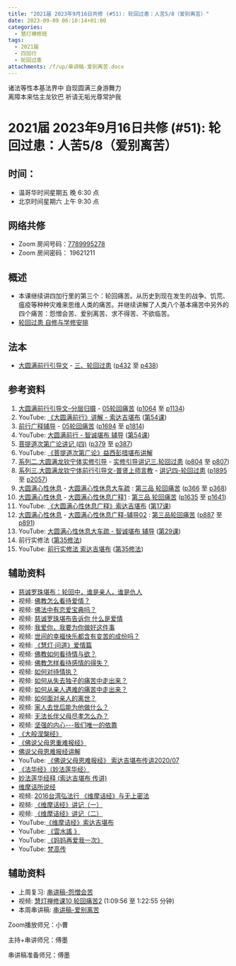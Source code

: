 ```yaml
---
title: "2021届 2023年9月16日共修 (#51): 轮回过患：人苦5/8（爱别离苦）"
date: 2023-09-09 06:10:14+01:00
categories:
  - 慧灯禅修班
tags:
  - 2021届
  - 四加行
  - 轮回过患
attachments: /f/up/串讲稿-爱别离苦.docx
---
```

诸法等性本基法界中 自现圆满三身游舞力\
离障本来怙主龙钦巴 祈请无垢光尊常护我

# 2021届 2023年9月16日共修 (#51): 轮回过患：人苦5/8（爱别离苦）

## 时间：

* 温哥华时间星期五 晚 6:30 点
* 北京时间星期六 上午 9:30 点

## 网络共修

* Zoom 房间号码：[7789995278](https://us02web.zoom.us/j/7789995278?pwd=VjZmbWJFY2k2K0E5RVB2cTNIQmhqUT09)
* Zoom 房间密码： 19621211

## 概述

* 本课继续讲四加行里的第三个：轮回痛苦。从历史到现在发生的战争、饥荒、瘟疫等种种灾难来思维人类的痛苦。并继续讲解了人类八个基本痛苦中另外的四个痛苦：怨憎会苦、爱别离苦、求不得苦、不欲临苦。
* [轮回过患 自修与学修安排](https://fohuifayu.com/index.php/huideng-jiangtang/chanxiuke/zen-03/8654-zen03-lhgh?title=)

## 法本

* [大圆满前行引导文](https://huidengchanxiu.net/books/dymqx) - [三、轮回过患](https://huidengchanxiu.net/books/dymqx/#%E4%B8%89%E8%BD%AE%E5%9B%9E%E8%BF%87%E6%82%A3) ([p432](https://huidengchanxiu.net/books/dymqx/#p432) 至 [p438](https://huidengchanxiu.net/books/dymqx/#p438))

## 参考资料

1. [大圆满前行引导文–分层归摄](https://huidengchanxiu.net/refs/qxgs/dymqx-fcgs) - [05轮回痛苦](https://huidengchanxiu.net/refs/qxgs/qxgs-05lh) ([p1064](https://huidengchanxiu.net/refs/qxgs/qxgs-05lh/#p1064) 至 [p1134](https://huidengchanxiu.net/refs/qxgs/qxgs-05lh/#p1134))
2. YouTube: [](https://www.youtube.com/playlist?list=PL0ERwy6s1uTeLz5leHEj-VcSWrU6TnVMW)[《大圆满前行》讲解 - 索达吉堪布](https://www.youtube.com/playlist?list=PLAEqXn671Ln66sSBYjhRRLNrAGJwgSXnU) ([](https://www.youtube.com/watch?v=c5AjLcQdP-4&list=PLAEqXn671Ln66sSBYjhRRLNrAGJwgSXnU&index=28)[第54课](https://www.youtube.com/watch?v=__8DpmYSkkI&list=PLAEqXn671Ln66sSBYjhRRLNrAGJwgSXnU&index=54))
3. [前行广释辅导](https://huidengchanxiu.net/refs/fudao) - [05轮回痛苦](https://huidengchanxiu.net/refs/qxgs/fudao/qxgsfd-05lh) ([p1694](https://huidengchanxiu.net/refs/qxgs/fudao/qxgsfd-05lh/#p1694) 至 [p1814](https://huidengchanxiu.net/refs/qxgs/fudao/qxgsfd-05lh/#p1814))
4. YouTube: [大圆满前行 - 智诚堪布 辅导](https://www.youtube.com/playlist?list=PL5y-PP7QihJ1FDiiv_7WsC1qogohiquEL) ([第54课](https://www.youtube.com/watch?v=DLjtSCTwtqk&list=PL5y-PP7QihJ1FDiiv_7WsC1qogohiquEL&index=54))
5. [菩提道次第广论讲记 (四)](https://huidengchanxiu.net/refs/ptdcdgl/4) ([p379](https://huidengchanxiu.net/refs/ptdcdgl/4/#p379) 至 [p387](https://huidengchanxiu.net/refs/ptdcdgl/4/#p387))
6. YouTube: [《菩提道次第广论》益西彭措堪布讲解](https://www.youtube.com/playlist?list=PLvhysUtdbxCBq9MxPLr6pauLmbwndXY9o)
7. [系列二.大圆满龙钦宁体实修引导](https://huidengchanxiu.net/refs/s2) - [](https://huidengchanxiu.net/refs/xmfw/s2/s2-sxyd2-smwc)[实修引导讲记三.轮回过患](https://huidengchanxiu.net/refs/xmfw/s2/s2-sxyd3-lhgh) ([p804](https://huidengchanxiu.net/refs/xmfw/s2/s2-sxyd3-lhgh/#p804) 至 [p807](https://huidengchanxiu.net/refs/xmfw/s2/s2-sxyd3-lhgh/#p807))
8. [系列三.大圆满龙钦宁体前行引导文-普贤上师言教](https://huidengchanxiu.net/refs/s3) - [](https://huidengchanxiu.net/refs/xmfw/s3/s3-ydw4-lhgh)[讲记四-轮回过患](https://huidengchanxiu.net/refs/xmfw/s3/s3-ydw4-lhgh) ([p1895](https://huidengchanxiu.net/refs/xmfw/s3/s3-ydw4-lhgh/#p1895) 至 [p2057](https://huidengchanxiu.net/refs/xmfw/s3/s3-ydw4-lhgh/#p2057))
9. [大圆满心性休息](https://huidengchanxiu.net/refs/dymxxxx) - [大圆满心性休息大车疏](https://huidengchanxiu.net/refs/dymxxxx/dymxxxx-dcs) : [第三品 轮回痛苦](https://huidengchanxiu.net/refs/dymxxxx/dymxxxx-dcs/#%E7%AC%AC%E4%B8%89%E5%93%81-%E8%BD%AE%E5%9B%9E%E7%97%9B%E8%8B%A6) ([p366](https://huidengchanxiu.net/refs/dymxxxx/dymxxxx-dcs/#p366) 至 [p368](https://huidengchanxiu.net/refs/dymxxxx/dymxxxx-dcs/#p368))
10. [大圆满心性休息](https://huidengchanxiu.net/refs/dymxxxx) - [大圆满心性休息广释1](https://huidengchanxiu.net/refs/dymxxxx/dymxxxx-gs1) : [第三品 轮回痛苦](https://huidengchanxiu.net/refs/dymxxxx/dymxxxx-gs1#%E7%AC%AC%E4%B8%89%E5%93%81-%E8%BD%AE%E5%9B%9E%E7%97%9B%E8%8B%A6) ([p1635](https://huidengchanxiu.net/refs/dymxxxx/dymxxxx-gs1/#p1635) 至 [p1641](https://huidengchanxiu.net/refs/dymxxxx/dymxxxx-gs1/#p1641))
11. YouTube: [《大圆满心性休息广释》索达吉堪布](https://www.youtube.com/playlist?list=PLAnEIprIVklebrDFUKaC67LssdOO2y87p) ([](https://www.youtube.com/watch?v=nCxMdwWUiSU&list=PLAnEIprIVklebrDFUKaC67LssdOO2y87p&index=6)[第17课](https://www.youtube.com/watch?v=TrQF1_Qu7wU&list=PLAnEIprIVklebrDFUKaC67LssdOO2y87p&index=17))
12. [大圆满心性休息](https://huidengchanxiu.net/refs/dymxxxx) - [大圆满心性休息广释-辅导02](https://huidengchanxiu.net/refs/dymxxxx/fudao/fd-02) : [](https://huidengchanxiu.net/refs/dymxxxx/fudao/fd-01#%E7%AC%AC%E4%BA%8C%E5%93%81%E5%AF%BF%E5%91%BD%E6%97%A0%E5%B8%B8)[第三品轮回痛苦](https://huidengchanxiu.net/refs/dymxxxx/fudao/fd-02#%E7%AC%AC%E4%B8%89%E5%93%81%E8%BD%AE%E5%9B%9E%E7%97%9B%E8%8B%A6) ([p887](https://huidengchanxiu.net/refs/dymxxxx/fudao/fd-03/#p887) 至 [p891](https://huidengchanxiu.net/refs/dymxxxx/fudao/fd-03/#p891))
13. YouTube: [大圆满心性休息大车疏 - 智诚堪布 辅导](https://www.youtube.com/playlist?list=PL5y-PP7QihJ1Gh3w_hYZMkn4AWFXr_2iu) ([](https://www.youtube.com/watch?v=ZqfG-i8tdLA&list=PL5y-PP7QihJ1Gh3w_hYZMkn4AWFXr_2iu&index=10)[](https://www.youtube.com/watch?v=3FroCkO_LvQ&list=PL5y-PP7QihJ1Gh3w_hYZMkn4AWFXr_2iu&index=18)[](https://www.youtube.com/watch?v=YedhXKrBkic&list=PL5y-PP7QihJ1Gh3w_hYZMkn4AWFXr_2iu&index=29)[第29课](https://www.youtube.com/watch?v=DueC1ysHqnQ&list=PL5y-PP7QihJ1Gh3w_hYZMkn4AWFXr_2iu&index=30))
14. 前行实修法 ([第35修法](https://mingguang.im/reading/%E5%89%8D%E8%A1%8C%E5%AE%9E%E4%BF%AE%E6%B3%95/%E7%AC%AC35%E4%BF%AE%E6%B3%95)[](https://mingguang.im/reading/%E5%89%8D%E8%A1%8C%E5%AE%9E%E4%BF%AE%E6%B3%95/%E7%AC%AC22%E4%BF%AE%E6%B3%95))
15. YouTube: [前行实修法 索达吉堪布](https://www.youtube.com/playlist?list=PLHUvfASP8Aixcv069_RtfKvYIdDNXa57C) ([第35修法](https://www.youtube.com/watch?v=D0bVGFvIo5Q&list=PLHUvfASP8Aixcv069_RtfKvYIdDNXa57C&index=35))[](https://www.youtube.com/watch?v=4uNjPta4cbc&list=PLHUvfASP8Aixcv069_RtfKvYIdDNXa57C&index=22)

## 辅助资料

* [慈诚罗珠堪布：轮回中，谁是亲人，谁是仇人](https://mp.weixin.qq.com/s?__biz=MzkyNzI4ODgxMw==&mid=2247486744&idx=1&sn=6ee523d6d2f8a0ddde4ae348284e5866&chksm=c22b119af55c988c74529f8d4125cc895ba800fea4a7b0ba0550bbc338ea738177d813b03169&exptype=subscribed_raw_exper_tlfeeds&scene=169&subscene=200&sessionid=1693766352&clicktime=1559454&enterid=1559454&ascene=56&fasttmpl_type=0&fasttmpl_fullversion=6831934-en_US-zip&fasttmpl_flag=0&realreporttime=1693776569542&devicetype=android-30&version=28002548&nettype=talkmobile.co.uk&lang=en&session_us=gh_f75bc50c2a92&exportkey=n_ChQIAhIQ3avZ4G3XPwaBUWsDCjdyyRLoAQIE97dBBAEAAAAAAIJYGd%2BGjGkAAAAOpnltbLcz9gKNyK89dVj09QARGsJB8u7KqUS9XfpXViUbWTVo8UiwxGv4zRIgzUvqu%2BS2fk2tO0nGNno96WYueN8KSq1wzFfjuYd5TsfsRa%2FClnTOFXxvVoe7qbybsOsuaA9cU6ALuOFs1OnIwl8D5P5zjtho2NI%2BHlFxDzj%2FSEr7DsC6biGGwArEyqSTn%2BQ7elFPnwm02U49kZIVoQpsUUasTL4nk%2BUnvGwp6kBlqE8NW0So3HawwNFz9oMb6HS0OnPc4FjutzIqCI5CwQ7yp40%3D&pass_ticket=fkFEqv7pnwSyHpcCRVEYEH89LdtMagHMx0DjVt36Rmr0Po5fghsBDTCuTFWKKIp%2B&wx_header=3)
* 视频: [佛教怎么看待爱情？](https://fohuifayu.com/index.php/shipin-jingcui/wenda-zhailu/5504-W17009-V04)
* 视频: [佛法中有恋爱宝典吗？](https://fohuifayu.com/index.php/shipin-jingcui/wenda-zhailu/5503-W17009-V03)
* 视频: [慈诚罗珠堪布告诉你 什么是爱情](https://fohuifayu.com/index.php/shipin-jingcui/huideng-wendao/dier-ji/shenshen-xuezi-pian/2537-w17009)
* 视频: [我爱你，我要为你做好这件事](https://fohuifayu.com/index.php/shipin-jingcui/huideng-wendao/dier-ji/chushi-shengsi-pian/2746-w17016)
* 视频: [世间的幸福快乐都含有变苦的成份吗？](https://fohuifayu.com/index.php/shipin-jingcui/wenda-zhailu/8342-v21019-v16)
* 视频: [《慧灯·问道》爱情篇](https://fohuifayu.com/index.php/shipin-jingcui/huideng-wendao/disi-ji/aiqing-pian)
* 视频: [佛教如何看待情与欲？](https://fohuifayu.com/index.php/shipin-jingcui/wenda-zhailu/2449-V16023-V08)
* 视频: [佛教怎样看待感情的得失？](https://fohuifayu.com/index.php/shipin-jingcui/wenda-zhailu/3681-V17023-V06)
* 视频: [如何对待情执？](https://fohuifayu.com/index.php/shipin-jingcui/wenda-zhailu/4055-V18082-V14)
* 视频: [如何从失去独子的痛苦中走出来？](https://fohuifayu.com/index.php/shipin-jingcui/wenda-zhailu/4181-V18081-V04)
* 视频: [如何从亲人遇难的痛苦中走出来？](https://fohuifayu.com/index.php/shipin-jingcui/wenda-zhailu/5667-W17017-V03)
* 视频: [如何面对亲人的离世？](https://fohuifayu.com/index.php/shipin-jingcui/wenda-zhailu/5993-v21004-v05)
* 视频: [家人去世后能为他做什么？](https://fohuifayu.com/index.php/shipin-jingcui/wenda-zhailu/4489-V16009-V03)
* 视频: [无法长伴父母尽孝怎么办？](https://fohuifayu.com/index.php/shipin-jingcui/wenda-zhailu/5508-W17010-V04)
* 视频: [坚强的内心---我们唯一的依靠](https://fohuifayu.com/index.php/shipin-jingcui/jingcai-shipin/9096-y14045-y07)
* [《大般涅槃经》](http://kusala.online-dhamma.net/%E6%96%87%E5%AD%97%E8%B3%87%E6%96%99/%E5%8D%97%E5%82%B3%E4%BD%9B%E6%95%99%E5%9C%96%E6%9B%B8%E9%A4%A8%20Theravada%20Buddhism%20E-Library/010%20%E5%8D%97%E5%82%B3%E5%A4%A7%E8%97%8F%E7%B6%93%20%20%E6%BC%A2%E8%AD%AF/%E5%A4%A7%E6%B6%85%E6%A7%83%E7%B6%93.pdf)
* [《佛说父母恩重难报经》](https://bookgb.bfnn.org/books/0022.htm)
* [佛说父母恩难报经讲解](https://mingguang.im/reading/%E4%BD%9B%E8%AF%B4%E7%88%B6%E6%AF%8D%E6%81%A9%E9%9A%BE%E6%8A%A5%E7%BB%8F%E8%AE%B2%E8%A7%A3/%E4%BD%9B%E8%AF%B4%E7%88%B6%E6%AF%8D%E6%81%A9%E9%9A%BE%E6%8A%A5%E7%BB%8F%E8%AE%B2%E8%A7%A3)
* YouTube: [《佛说父母恩难报经》 索达吉堪布传讲2020/07](https://www.youtube.com/watch?v=vbDCSWemY-Y)
* [《法华经》（妙法莲华经）](https://www.quanxue.cn/ct_fojia/fahuaindex.html)
* [妙法莲华经释 (索达吉堪布 传讲)](https://www.riyuebianzhao.com/%E5%88%9D%E7%BA%A7/%E5%AD%A6%E7%BB%8F/%E5%A6%99%E6%B3%95%E8%8E%B2%E5%8D%8E%E7%BB%8F%E9%87%8A/%E4%B8%8A%E5%B8%88%E8%AF%BE%E5%A0%82-%E5%A6%99%E6%B3%95%E8%8E%B2%E5%8D%8E%E7%BB%8F%E9%87%8A1)
* [维摩诘所说经](https://mingguang.im/reading/%E7%BB%B4%E6%91%A9%E8%AF%98%E6%89%80%E8%AF%B4%E7%BB%8F)
* 视频: [2016台湾弘法行 《维摩诘经》与无上密法](https://fohuifayu.com/index.php/huideng-jiangtang/huanqiu-xilie/taiwan-diqu/1118-l16029?title=)
* 视频: [《维摩诘经》讲记（一）](https://fohuifayu.com/index.php/shipin-jingcui/jingcai-shipin/5158-Y16029-Y03?title=)
* 视频: [《维摩诘经》讲记（二）](https://fohuifayu.com/index.php/shipin-jingcui/jingcai-shipin/5159-Y16029-Y05?title=)
* YouTube:[《维摩诘经》索达吉堪布](https://www.youtube.com/playlist?list=PLAnEIprIVkle18CtGvkZiiWCZANAvNFvl)
* YouTube: [《雲水謠 》](https://www.youtube.com/watch?v=5kR2XTL7b9o)
* YouTube: [《妈妈再爱我一次》](https://www.youtube.com/watch?v=8EUUFbo_ll4)
* YouTube: [梵高传](https://www.youtube.com/playlist?list=PLVAJpOLqbacn_Z4G09NYQFLtqWRnvCYiA)

## 辅助资料

* 上周复习: [](https://www.huidengvan.com/f/up/%E4%B8%B2%E8%AE%B2%E7%A8%BF-%E7%94%9F%E8%8B%A6%E8%80%81%E8%8B%A6.ppt)[](https://www.huidengvan.com/f/up/%E4%B8%8A%E5%91%A8%E5%A4%8D%E4%B9%A0-%E7%97%85%E8%8B%A6.docx)[串讲稿-怨憎会苦](https://www.huidengvan.com/f/up/%E4%B8%B2%E8%AE%B2%E7%A8%BF-%E6%80%A8%E6%86%8E%E4%BC%9A%E8%8B%A6.pdf)[](https://www.huidengvan.com/f/up/%E4%B8%8A%E5%91%A8%E5%A4%8D%E4%B9%A0-%E6%AD%BB%E8%8B%A6.docx)
* 视频: [](https://fohuifayu.com/index.php/huideng-jiangtang/fofa-jianxiu/chuli-xin/670-l11033)[慧灯禅修课10 轮回痛苦2](https://fohuifayu.com/index.php/huideng-jiangtang/chanxiuke/zen-03/1104-l16007?title=%E6%80%A8%E6%86%8E%E4%BC%9A) (1:09:56 至 1:22:55 分钟)
* 本周串讲稿: [](https://www.huidengvan.com/f/up/%E4%B8%B2%E8%AE%B2%E7%A8%BF-%E6%AD%BB%E8%8B%A6.docx)[](https://www.huidengvan.com/f/up/%E4%B8%B2%E8%AE%B2%E7%A8%BF-%E6%80%A8%E6%86%8E%E4%BC%9A%E8%8B%A6.pdf)[串讲稿-爱别离苦](/f/up/串讲稿-爱别离苦.docx)

Zoom播放师兄：小曹

主持+串讲师兄：傅墨

串讲稿准备师兄：傅墨

<!--EndFragment-->
